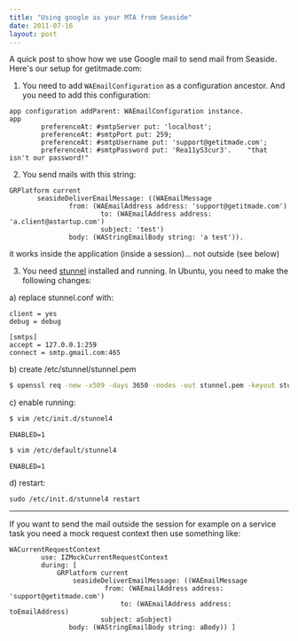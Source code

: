 ```yaml
---
title: "Using google as your MTA from Seaside"
date: 2011-07-16
layout: post
---
```

A quick post to show how we use Google mail to send mail from Seaside. Here's our setup for getitmade.com:

1) You need to add `WAEmailConfiguration` as a configuration ancestor.
And you need to add this configuration:

```Smalltalk
app configuration addParent: WAEmailConfiguration instance.
app 
		preferenceAt: #smtpServer put: 'localhost';
		preferenceAt: #smtpPort put: 259;
		preferenceAt: #smtpUsername put: 'support@getitmade.com';
		preferenceAt: #smtpPassword put: 'Rea11yS3cur3'.    "that isn't our password!"
```

2) You send mails with this string:

```Smalltalk
GRPlatform current
       seasideDeliverEmailMessage: ((WAEmailMessage
               from: (WAEmailAddress address: 'support@getitmade.com')
                       to: (WAEmailAddress address:  'a.client@astartup.com')
                       subject: 'test')
               body: (WAStringEmailBody string: 'a test')).
```

it works inside the application (inside a session)... not outside (see below)

3) You need [stunnel](https://www.stunnel.org/index.html) installed and running. In Ubuntu, you need to make the following changes:

a) replace stunnel.conf with:

```
client = yes
debug = debug

[smtps]
accept = 127.0.0.1:259
connect = smtp.gmail.com:465
```

b) create  /etc/stunnel/stunnel.pem

```bash
$ openssl req -new -x509 -days 3650 -nodes -out stunnel.pem -keyout stunnel.pem
```

c) enable running:

```bash
$ vim /etc/init.d/stunnel4
```
```
ENABLED=1
```

```bash
$ vim /etc/default/stunnel4
```
```
ENABLED=1
```

d) restart:

```
sudo /etc/init.d/stunnel4 restart
```

---

If you want to send the mail outside the session for example on a service task you need a mock request context then use something like:

```Smalltalk
WACurrentRequestContext
		use: IZMockCurrentRequestContext 
		during: [ 
			GRPlatform current
       			seasideDeliverEmailMessage: ((WAEmailMessage
               			from: (WAEmailAddress address: 'support@getitmade.com')
                       		to: (WAEmailAddress address:  toEmailAddress)
                       subject: aSubject)
               body: (WAStringEmailBody string: aBody)) ]
```
